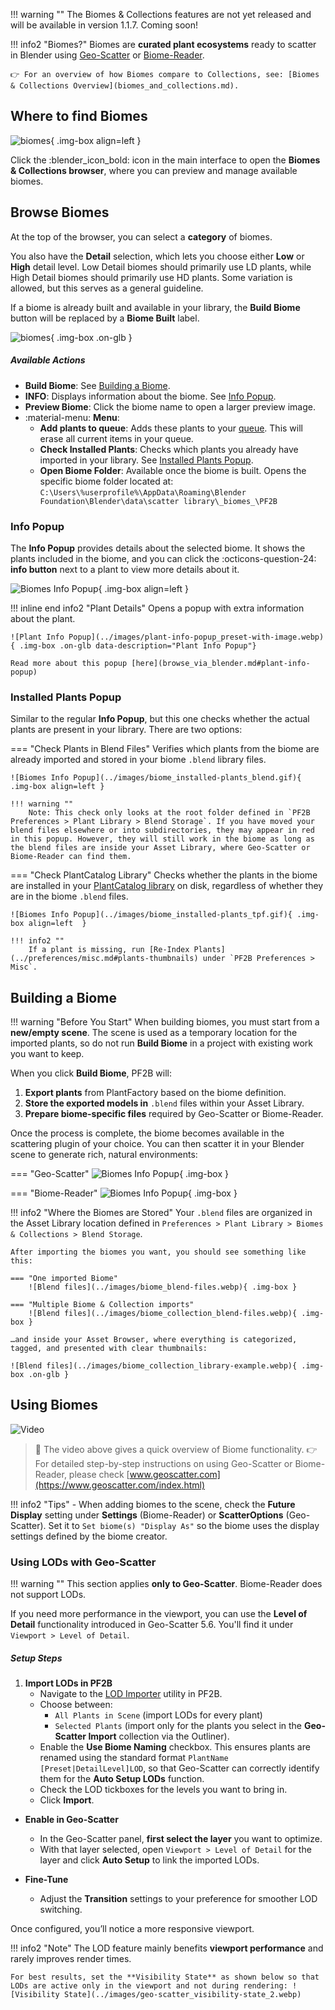 !!! warning ""
    The Biomes & Collections features are not yet released and will be available in version 1.1.7. Coming soon!

!!! info2 "Biomes?"
    Biomes are **curated plant ecosystems** ready to scatter in Blender using [Geo-Scatter](https://www.geoscatter.com/download.html#geo-scatter) or [Biome-Reader](https://www.geoscatter.com/download.html#biome-reader).

    👉 For an overview of how Biomes compare to Collections, see: [Biomes & Collections Overview](biomes_and_collections.md).



## Where to find Biomes

![biomes](../images/biome_where-to-find.webp){ .img-box align=left }

Click the :blender_icon_bold: icon in the main interface to open the **Biomes & Collections browser**, where you can preview and manage available biomes.

<div style="clear:both"></div>




## Browse Biomes

At the top of the browser, you can select a **category** of biomes.

You also have the **Detail** selection, which lets you choose either **Low** or **High** detail level. Low Detail biomes should primarily use LD plants, while High Detail biomes should primarily use HD plants. Some variation is allowed, but this serves as a general guideline.

If a biome is already built and available in your library, the **Build Biome** button will be replaced by a **Biome Built** label.

![biomes](../images/biomes.webp){ .img-box .on-glb }

<h5>Available Actions</h5>

- **Build Biome**: See [Building a Biome](#building-a-biome).
- **INFO**: Displays information about the biome. See [Info Popup](#info-popup).
- **Preview Biome**: Click the biome name to open a larger preview image.
- :material-menu: **Menu**:
    - **Add plants to queue**: Adds these plants to your [queue](browse_via_blender.md#queue). This will erase all current items in your queue.
    - **Check Installed Plants**: Checks which plants you already have imported in your library. See [Installed Plants Popup](#installed-plants-popup).
    - **Open Biome Folder**: Available once the biome is built. Opens the specific biome folder located at: `C:\Users\%userprofile%\AppData\Roaming\Blender Foundation\Blender\data\scatter library\_biomes_\PF2B`

### Info Popup

The **Info Popup** provides details about the selected biome.
It shows the plants included in the biome, and you can click the :octicons-question-24: **info button** next to a plant to view more details about it.

![Biomes Info Popup](../images/biome_info_popup.gif){ .img-box align=left }

!!! inline end info2 "Plant Details"
    Opens a popup with extra information about the plant.

    ![Plant Info Popup](../images/plant-info-popup_preset-with-image.webp){ .img-box .on-glb data-description="Plant Info Popup"}

    Read more about this popup [here](browse_via_blender.md#plant-info-popup)

<div style="clear:both"></div>


### Installed Plants Popup

Similar to the regular **Info Popup**, but this one checks whether the actual plants are present in your library. There are two options:

=== "Check Plants in Blend Files"
    Verifies which plants from the biome are already imported and stored in your biome `.blend` library files.

    ![Biomes Info Popup](../images/biome_installed-plants_blend.gif){ .img-box align=left }

    !!! warning ""
        Note: This check only looks at the root folder defined in `PF2B Preferences > Plant Library > Blend Storage`. If you have moved your blend files elsewhere or into subdirectories, they may appear in red in this popup. However, they will still work in the biome as long as the blend files are inside your Asset Library, where Geo-Scatter or Biome-Reader can find them.

=== "Check PlantCatalog Library"
    Checks whether the plants in the biome are installed in your [PlantCatalog library](../plants.md#plantcatalog-library) on disk, regardless of whether they are in the biome `.blend` files.

    ![Biomes Info Popup](../images/biome_installed-plants_tpf.gif){ .img-box align=left  }

    !!! info2 ""
        If a plant is missing, run [Re-Index Plants](../preferences/misc.md#plants-thumbnails) under `PF2B Preferences > Misc`.



## Building a Biome

!!! warning "Before You Start"
    When building biomes, you must start from a **new/empty scene**. The scene is used as a temporary location for the imported plants, so do not run **Build Biome** in a project with existing work you want to keep.

When you click **Build Biome**, PF2B will:

1. **Export plants** from PlantFactory based on the biome definition.
2. **Store the exported models in** `.blend` files within your Asset Library.
3. **Prepare biome-specific files** required by Geo-Scatter or Biome-Reader.

Once the process is complete, the biome becomes available in the scattering plugin of your choice. You can then scatter it in your Blender scene to generate rich, natural environments:

=== "Geo-Scatter"
    ![Biomes Info Popup](../images/biome_browse_geo-scatter.webp){ .img-box }

=== "Biome-Reader"
    ![Biomes Info Popup](../images/biome_browse_biome-reader.webp){ .img-box }


!!! info2 "Where the Biomes are Stored"
    Your `.blend` files are organized in the Asset Library location defined in `Preferences > Plant Library > Biomes & Collections > Blend Storage`.

    After importing the biomes you want, you should see something like this:

    === "One imported Biome"
        ![Blend files](../images/biome_blend-files.webp){ .img-box }

    === "Multiple Biome & Collection imports"
        ![Blend files](../images/biome_collection_blend-files.webp){ .img-box }

    …and inside your Asset Browser, where everything is categorized, tagged, and presented with clear thumbnails:

    ![Blend files](../images/biome_collection_library-example.webp){ .img-box .on-glb }


## Using Biomes

![Video](../images/video_placeholder.png)


<!-- <div class="youtube-wrapper">
    <iframe id="videoPlayer" width="560" height="315" src="https://www.youtube.com/embed/TGN_FiNH3aw?rel=0" frameborder="0" allowfullscreen></iframe>
</div> -->

> 🎥 The video above gives a quick overview of Biome functionality.
> 👉 For detailed step-by-step instructions on using Geo-Scatter or Biome-Reader, please check [www.geoscatter.com](https://www.geoscatter.com/index.html)

!!! info2 "Tips"
    - When adding biomes to the scene, check the **Future Display** setting under **Settings** (Biome-Reader) or **ScatterOptions** (Geo-Scatter). Set it to `Set biome(s) "Display As"` so the biome uses the display settings defined by the biome creator.


### Using LODs with Geo-Scatter

!!! warning ""
    This section applies **only to Geo-Scatter**. Biome-Reader does not support LODs.

If you need more performance in the viewport, you can use the **Level of Detail** functionality introduced in Geo-Scatter 5.6. You'll find it under `Viewport > Level of Detail`.

<h5>Setup Steps</h5>

1. **Import LODs in PF2B**
    - Navigate to the [LOD Importer](utilities.md#lod-importer) utility in PF2B.
    - Choose between:
        - `All Plants in Scene` (import LODs for every plant)
        - `Selected Plants` (import only for the plants you select in the **Geo-Scatter Import** collection via the Outliner).
    - Enable the **Use Biome Naming** checkbox. This ensures plants are renamed using the standard format `PlantName [Preset|DetailLevel]LOD`, so that Geo-Scatter can correctly identify them for the **Auto Setup LODs** function.
    - Check the LOD tickboxes for the levels you want to bring in.
    - Click **Import**.

- **Enable in Geo-Scatter**
    - In the Geo-Scatter panel, **first select the layer** you want to optimize.
    - With that layer selected, open `Viewport > Level of Detail` for the layer and click **Auto Setup** to link the imported LODs.

- **Fine-Tune**
    - Adjust the **Transition** settings to your preference for smoother LOD switching.

Once configured, you’ll notice a more responsive viewport.

!!! info2 "Note"
    The LOD feature mainly benefits **viewport performance** and rarely improves render times.

    For best results, set the **Visibility State** as shown below so that LODs are active only in the viewport and not during rendering: ![Visibility State](../images/geo-scatter_visibility-state_2.webp)